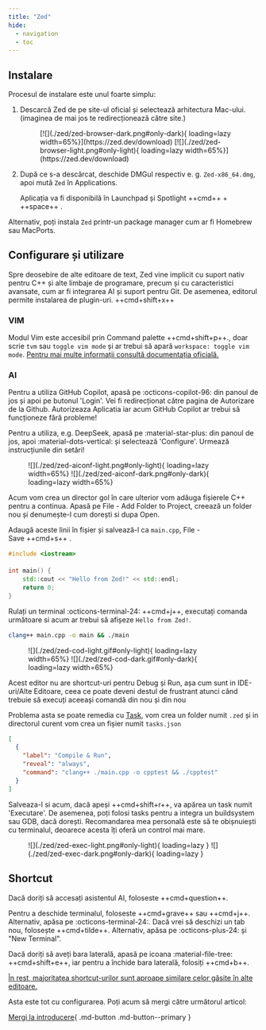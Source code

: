 ```yaml
---
title: "Zed"
hide:
  - navigation
  - toc
---
```


## Instalare

  Procesul de instalare este unul foarte simplu:

  1.  Descarcă Zed de pe site-ul oficial și selectează arhitectura Mac-ului. (imaginea de mai jos te redirecționează către site.)

      <figure markdown="span">
      [![](./zed/zed-browser-dark.png#only-dark){ loading=lazy width=65%}](https://zed.dev/download)
      [![](./zed/zed-browser-light.png#only-light){ loading=lazy width=65%}](https://zed.dev/download)
      </figure>

  2.  După ce s-a descărcat, deschide DMGul respectiv e. g. `Zed-x86_64.dmg`,
      apoi mută `Zed` în Applications.

      Aplicația va fi disponibilă în Launchpad și Spotlight ++cmd++ + ++space++ .

  Alternativ, poți instala `Zed` printr-un package manager cum ar fi Homebrew sau MacPorts.

## Configurare și utilizare

  Spre deosebire de alte editoare de text, Zed vine implicit cu suport nativ pentru C++ 
  și alte limbaje de programare, precum și cu caracteristici avansate, cum ar fi integrarea AI 
  și suport pentru Git. De asemenea, editorul permite instalarea de plugin-uri. ++cmd+shift+x++

### VIM

  Modul Vim este accesibil prin Command palette ++cmd+shift+p++., doar scrie `tvm` sau `toggle vim mode` și ar trebui să apară `workspace: toggle vim mode`. [Pentru mai multe informații consultă documentația oficială.](https://zed.dev/docs/vim#command-palette)
  <!-- un mini tutorial cum sa folosesti VIM. -->

### AI

  Pentru a utiliza GitHub Copilot, apasă pe :octicons-copilot-96: din panoul de jos
  și apoi pe butonul 'Login'. Vei fi redirecționat către pagina de Autorizare de la Github.
  Autorizeaza Aplicatia iar acum GitHub Copilot ar trebui să funcționeze fără probleme!

  Pentru a utiliza, e.g. DeepSeek, apasă pe :material-star-plus: din panoul
  de jos, apoi :material-dots-vertical: și selectează 'Configure'. Urmează instrucțiunile
  din setări!

<figure markdown="span">
![](./zed/zed-aiconf-light.png#only-light){ loading=lazy width=65%}
![](./zed/zed-aiconf-dark.png#only-dark){ loading=lazy width=65%}
</figure>

  Acum vom crea un director gol în care ulterior vom adăuga fișierele C++ pentru a continua. 
  Apasă pe File - Add Folder to Project, creează un folder nou și denumește-l cum dorești si dupa Open.

  Adaugă aceste linii în fișier și salvează-l ca `main.cpp`, File - Save ++cmd+s++ .

  ```cpp title="main.cpp"
  #include <iostream>

  int main() {
      std::cout << "Hello from Zed!" << std::endl;
      return 0;
  }
  ```

  Rulați un terminal :octicons-terminal-24: ++cmd+j++, executați 
  comanda următoare si acum ar trebui să afișeze `Hello from Zed!`.

  ```bash
  clang++ main.cpp -o main && ./main
  ```

<figure markdown="span">
![](./zed/zed-cod-light.gif#only-light){ loading=lazy width=65%}
![](./zed/zed-cod-dark.gif#only-dark){ loading=lazy width=65%}
</figure>

  Acest editor nu are shortcut-uri pentru Debug și Run, așa cum sunt in IDE-uri/Alte Editoare, ceea ce poate deveni destul de frustrant atunci când trebuie să execuți aceeași comandă din nou și din nou

  Problema asta se poate remedia cu [Task](https://zed.dev/docs/tasks), vom crea un folder numit `.zed` și in directorul curent vom crea un fișier numit `tasks.json` 

```json title=".zed/tasks.json"
[
  {
    "label": "Compile & Run",
    "reveal": "always",
    "command": "clang++ ./main.cpp -o cpptest && ./cpptest" 
  }
]
```
Salveaza-l si acum, dacă apeși ++cmd+shift+r++, va apărea un task numit 'Executare'. 
De asemenea, poți folosi tasks pentru a integra un buildsystem sau GDB, 
dacă dorești. Recomandarea mea personală este să te obișnuiești cu terminalul, 
deoarece acesta îți oferă un control mai mare.

<figure markdown="span">
![](./zed/zed-exec-light.png#only-light){ loading=lazy }
![](./zed/zed-exec-dark.png#only-dark){ loading=lazy }
</figure>


<!-- TODO: Documenteaza cum folosesti mai exact CMAKE -->

## Shortcut

Dacă doriți să accesați asistentul AI, foloseste ++cmd+question++.

Pentru a deschide terminalul, foloseste ++cmd+grave++ sau ++cmd+j++. Alternativ, apăsa pe :octicons-terminal-24:.
Dacă vrei să deschizi un tab nou, folosește ++cmd+tilde++. Alternativ, apăsa pe :octicons-plus-24: și "New Terminal".

Dacă doriți să aveți bara laterală, apasă pe icoana :material-file-tree: ++cmd+shift+e++, iar pentru a închide bara laterală, folosiți ++cmd+b++.

<!-- Evident, lipsesc shortcuturi -->

[În rest, majoritatea shortcut-urilor sunt aproape similare celor găsite în alte editoare.](https://zed.dev/docs/key-bindings)


Asta este tot cu configurarea. Poți acum să mergi către următorul articol:

[Mergi la introducere](./../../intro.md){ .md-button .md-button--primary }
